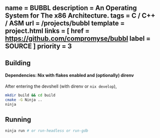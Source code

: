 name = BUBBL
description = An Operating System for The x86 Architecture.
tags = C / C++ / ASM
url = /projects/bubbl
template = project.html
links = [
    href = https://github.com/compromyse/bubbl
    label = SOURCE
]
priority = 3
---

## Building

#### Dependencies: Nix with flakes enabled and (optionally) direnv

After entering the devshell (with direnv or `nix develop`),

```sh
mkdir build && cd build
cmake -G Ninja ..
ninja
```

## Running

```sh
ninja run # or run-headless or run-gdb
```
